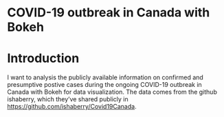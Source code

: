 # COVID-19 outbreak in Canada with Bokeh



# Introduction
I want to analysis the publicly available information on confirmed and presumptive postive cases during the ongoing COVID-19 outbreak in Canada with Bokeh for data visualization. The data comes from the github ishaberry, which they’ve shared publicly in https://github.com/ishaberry/Covid19Canada.

